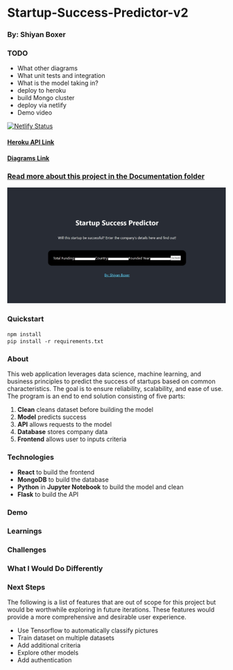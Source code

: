 # Startup-Success-Predictor-v2

### By: Shiyan Boxer
 
### TODO
- What other diagrams
- What unit tests and integration
- What is the model taking in?
- deploy to heroku
- build Mongo cluster
- deploy via netlify
- Demo video

[![Netlify Status](https://api.netlify.com/api/v1/badges/b5faaeb5-1617-4e1f-9b9e-04fc68c52591/deploy-status)](https://app.netlify.com/sites/startup-success-predictor/deploys)

#### [Heroku API Link](https://startup-success-predictor-api.herokuapp.com/)

#### [Diagrams Link](https://drive.google.com/file/d/1b045bk2AsuREJoj_JI_nRwwf94sz22SE/view?usp=sharing)

### [Read more about this project in the Documentation folder](https://github.com/shiyanboxer/Startup-Success-Predictor-v2/tree/master/Documentation)

![Website Screenshot](https://github.com/shiyanboxer/Startup-Success-Predictor-v2/blob/master/Images/WebsiteScreenshot.jpg)

### **Quickstart**
```
npm install
pip install -r requirements.txt
```

### **About**
This web application leverages data science, machine learning, and business principles to predict the success of startups based on common characteristics. The goal is to ensure reliability, scalability, and ease of use. The program is an end to end solution consisting of five parts: 

1. **Clean** cleans dataset before building the model
2. **Model** predicts success 
3. **API** allows requests to the model
4. **Database** stores company data
5. **Frontend** allows user to inputs criteria

### **Technologies** 
- **React** to build the frontend
- **MongoDB** to build the database
- **Python** in **Jupyter Notebook** to build the model and clean
- **Flask** to build the API

### **Demo**

### **Learnings**

### **Challenges**

### **What I Would Do Differently**

### **Next Steps**
The following is a list of features that are out of scope for this project but would be worthwhile exploring in future iterations. These features would provide a more comprehensive and desirable user experience.

*   Use Tensorflow to automatically classify pictures
*   Train dataset on multiple datasets
*   Add additional criteria
*   Explore other models
*   Add authentication
